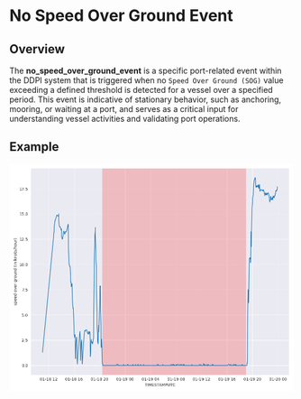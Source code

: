 # No Speed Over Ground Event

## Overview

The **no_speed_over_ground_event** is a specific port-related event within the DDPI system that is triggered when no `Speed Over Ground (SOG)` value exceeding a defined threshold is detected for a vessel over a specified period. This event is indicative of stationary behavior, such as anchoring, mooring, or waiting at a port, and serves as a critical input for understanding vessel activities and validating port operations.

## Example
![ais heatmap](../../static/images/sog.png)